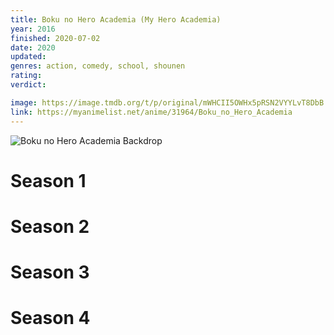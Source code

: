 ```yaml
---
title: Boku no Hero Academia (My Hero Academia)
year: 2016
finished: 2020-07-02
date: 2020
updated:
genres: action, comedy, school, shounen
rating:
verdict:

image: https://image.tmdb.org/t/p/original/mWHCII5OWHx5pRSN2VYYLvT8DbB.jpg
link: https://myanimelist.net/anime/31964/Boku_no_Hero_Academia
---
```


![Boku no Hero Academia Backdrop](https://artworks.thetvdb.com/banners/fanart/original/305074-4.jpg)

<!-- SEASON DIVIDER -->
# Season 1

<!-- SEASON DIVIDER -->
# Season 2

<!-- SEASON DIVIDER -->
# Season 3

<!-- SEASON DIVIDER -->
# Season 4
